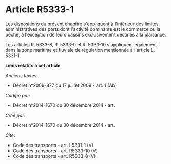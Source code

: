 # Article R5333-1

Les dispositions du présent chapitre s'appliquent à l'intérieur des limites administratives des ports dont l'activité
dominante est le commerce ou la pêche, à l'exception de leurs bassins exclusivement destinés à la plaisance. 

Les articles R. 5333-8, R. 5333-9 et R. 5333-10 s'appliquent également dans la zone maritime et fluviale de régulation
mentionnée à l'article L. 5331-1.

**Liens relatifs à cet article**

_Anciens textes_:

  - Décret n°2009-877 du 17 juillet 2009 - art. 1 (Ab)

_Codifié par_:

  - Décret n°2014-1670 du 30 décembre 2014 - art.

_Créé par_:

  - Décret n°2014-1670 du 30 décembre 2014 - art.

_Cite_:

  - Code des transports - art. L5331-1 (V)
  - Code des transports - art. R5333-10 (V)
  - Code des transports - art. R5333-8 (V)
